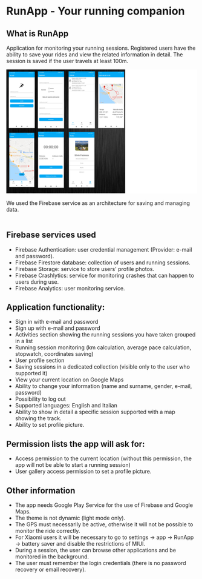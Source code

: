 # RunApp - Your running companion
## What is RunApp

Application for monitoring your running sessions. Registered users have the
ability to save your rides and view the related information in detail.
The session is saved if the user travels at least 100m.

![Poster 1](app/src/main/RunApp.png)

We used the Firebase service as an architecture for saving and managing data. <br/><br/>

## Firebase services used
- Firebase Authentication: user credential management (Provider: e-mail and password). 
- Firebase Firestore database: collection of users and running sessions. 
- Firebase Storage: service to store users' profile photos. 
- Firebase Crashlytics: service for monitoring crashes that can happen to users during use. 
- Firebase Analytics: user monitoring service. 

## Application functionality:

- Sign in with e-mail and password
- Sign up with e-mail and password
- Activities section showing the running sessions you have taken grouped in a list
- Running session monitoring (km calculation, average pace calculation, stopwatch, coordinates saving)
- User profile section
- Saving sessions in a dedicated collection (visible only to the user who supported it)
- View your current location on Google Maps
- Ability to change your information (name and surname, gender, e-mail, password)
- Possibility to log out
- Supported languages: English and Italian
- Ability to show in detail a specific session supported with a map showing the track.
- Ability to set profile picture.

## Permission lists the app will ask for:

- Access permission to the current location (without this permission, the app will not be able to start a running session)
- User gallery access permission to set a profile picture.

## Other information

- The app needs Google Play Service for the use of Firebase and Google Maps.
- The theme is not dynamic (light mode only).
- The GPS must necessarily be active, otherwise it will not be possible to monitor the ride correctly.
- For Xiaomi users it will be necessary to go to settings -> app -> RunApp -> battery saver and disable the restrictions of MIUI.
- During a session, the user can browse other applications and be monitored in the background.
- The user must remember the login credentials (there is no password recovery or email recovery).




